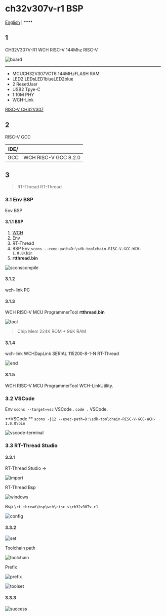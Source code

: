 # ch32v307v-r1 BSP 

[English](README.md) | ****

## 1 

CH32V307V-R1  WCH  RISC-V  144Mhz RISC-V 

![board](./figures/ch32v307.jpg)

****

- MCUCH32V307VCT6 144MHzFLASH  RAM 
- LED2  LEDsLED1blueLED2blue
- 2 ResetUser 
- USB2 Tpye-C
- 1  10M PHY
-  WCH-Link 

[ RISC-V  CH32V307](https://www.wch.cn/products/CH32V307.html)  [](https://github.com/openwch/ch32v307)

## 2 

 RISC-V GCC 

| IDE/ |            |
| ---------- | -------------------- |
| GCC        | WCH RISC-V GCC 8.2.0 |

## 3 

>  RT-Thread  RT-Thread  

### 3.1  Env  BSP

 Env  BSP 

#### 3.1.1  BSP

1. [ WCH ](https://github.com/NanjingQinheng/sdk-toolchain-RISC-V-GCC-WCH/archive/refs/tags/V1.0.0.zip)
2.  Env [](https://github.com/RT-Thread/env-windows/releases)
3.  RT-Thread[](https://github.com/RT-Thread/rt-thread/archive/refs/heads/master.zip)
4.  BSP  Env  `scons --exec-path=D:\sdk-toolchain-RISC-V-GCC-WCH-1.0.0\bin` 
5.  **rtthread.bin** 

![sconscompile](./figures/sconscompile.jpg)

#### 3.1.2 

 wch-link  PC

#### 3.1.3 

 WCH RISC-V MCU ProgrammerTool  **rtthread.bin** 

![tool](./figures/tool.png)

>  Chip Mem  224K ROM + 96K RAM

#### 3.1.4 

 wch-link WCHDapLink SERIAL 115200-8-1-N RT-Thread 

![end](./figures/end.png)

#### 3.1.5 

 WCH RISC-V MCU ProgrammerTool  WCH-LinkUtility.[](https://club.rt-thread.org/ask/article/44e5b4bc129ff373.html)

### 3.2  VSCode 

 Env  `scons --target=vsc`  VSCode .  `code .`  VSCode.

 **VSCode **  `scons -j12 --exec-path=D:\sdk-toolchain-RISC-V-GCC-WCH-1.0.0\bin` 

![vscode-terminal](./figures/vscode-terminal.png)

### 3.3  RT-Thread Studio 

#### 3.3.1 

 RT-Thread Studio ->

![import](./figures/import.png)

RT-Thread Bsp 

![windows](./figures/windows.png)

Bsp  `\rt-thread\bsp\wch\risc-v\ch32v307v-r1` 

![config](./figures/config.png)

#### 3.3.2 



![set](./figures/set.png)

 Toolchain path 

![toolchain](./figures/toolchain.png)

 Prefix 

![prefix](./figures/prefix.png)



![toolset](./figures/toolset.png)

#### 3.3.3 



![success](./figures/success.png)
